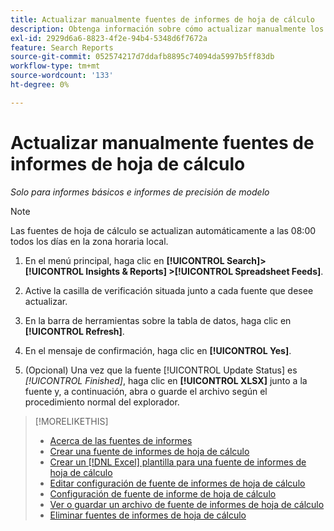 ```yaml
---
title: Actualizar manualmente fuentes de informes de hoja de cálculo
description: Obtenga información sobre cómo actualizar manualmente los datos en las fuentes de hojas de cálculo.
exl-id: 2929d6a6-8823-4f2e-94b4-5348d6f7672a
feature: Search Reports
source-git-commit: 052574217d7ddafb8895c74094da5997b5ff83db
workflow-type: tm+mt
source-wordcount: '133'
ht-degree: 0%

---
```


# Actualizar manualmente fuentes de informes de hoja de cálculo

*Solo para informes básicos e informes de precisión de modelo*

>[!NOTE]
>
>Las fuentes de hoja de cálculo se actualizan automáticamente a las 08:00 todos los días en la zona horaria local.

1. En el menú principal, haga clic en **[!UICONTROL Search]> [!UICONTROL Insights & Reports] >[!UICONTROL Spreadsheet Feeds]**.

1. Active la casilla de verificación situada junto a cada fuente que desee actualizar.

1. En la barra de herramientas sobre la tabla de datos, haga clic en **[!UICONTROL Refresh]**.

1. En el mensaje de confirmación, haga clic en **[!UICONTROL Yes]**.

1. (Opcional) Una vez que la fuente [!UICONTROL Update Status] es *[!UICONTROL Finished]*, haga clic en **[!UICONTROL XLSX]** junto a la fuente y, a continuación, abra o guarde el archivo según el procedimiento normal del explorador.

>[!MORELIKETHIS]
>
>* [Acerca de las fuentes de informes](spreadsheet-feed-about.md)
>* [Crear una fuente de informes de hoja de cálculo](spreadsheet-feed-create.md)
>* [Crear un [!DNL Excel] plantilla para una fuente de informes de hoja de cálculo](spreadsheet-feed-create-excel-template.md)
>* [Editar configuración de fuente de informes de hoja de cálculo](spreadsheet-feed-edit.md)
>* [Configuración de fuente de informe de hoja de cálculo](spreadsheet-feed-settings.md)
>* [Ver o guardar un archivo de fuente de informes de hoja de cálculo](spreadsheet-feed-view-or-save.md)
>* [Eliminar fuentes de informes de hoja de cálculo](spreadsheet-feed-delete.md)
